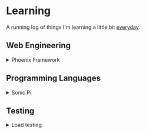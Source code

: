 # Learning

A running log of things I'm learning a little bit [everyday](https://jamesclear.com/continuous-improvement).

## Web Engineering

<details>

<summary>Phoenix Framework</summary>

| Resource                                                                                             | Done |
| ---------------------------------------------------------------------------------------------------- | ---- |
| [Genetic Algorithms in Elixir](https://pragprog.com/titles/smgaelixir/genetic-algorithms-in-elixir/) |      |

</details>

## Programming Languages

<details>

<summary>Sonic Pi</summary>

| Resource                                                                                           | Done |
| -------------------------------------------------------------------------------------------------- | ---- |
| [Generating Music with Sonic Pi](https://dev.to/jessicagarson/generating-music-with-sonic-pi-57od) | ✓    |

</details>

## Testing

<details>

<summary>Load testing</summary>

| Resource                                                                               | Done |
| -------------------------------------------------------------------------------------- | ---- |
| [Introduction to K6](https://medium.com/nerd-for-tech/introduction-to-k6-497e81b4c55a) | ✓    |

</details>
